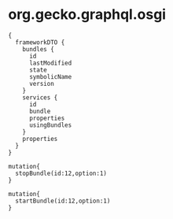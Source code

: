 # org.gecko.graphql.osgi 


```
{
  frameworkDTO {
    bundles {
      id
      lastModified
      state
      symbolicName
      version
    }
    services {
      id
      bundle
      properties
      usingBundles
    }
    properties
  }
}
```


```
mutation{
  stopBundle(id:12,option:1)
}

```


```
mutation{
  startBundle(id:12,option:1)
}

```